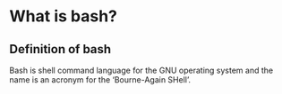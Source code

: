 # What is bash?
## Definition of bash
Bash is shell command language for the GNU operating system and the name is an acronym for the ‘Bourne-Again SHell’.

